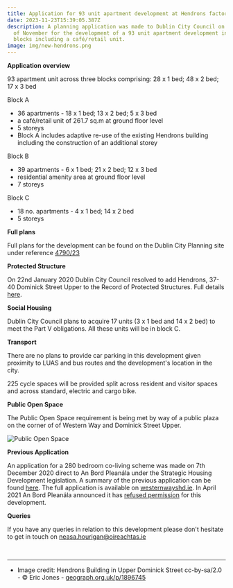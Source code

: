 ```yaml
---
title: Application for 93 unit apartment development at Hendrons factory site
date: 2023-11-23T15:39:05.387Z
description: A planning application was made to Dublin City Council on the 16th
  of November for the development of a 93 unit apartment development in three
  blocks including a café/retail unit.
image: img/new-hendrons.png
---
```

**Application overview**

93 apartment unit across three blocks comprising: 28 x 1 bed; 48 x 2 bed; 17 x 3 bed

Block A 

* 36 apartments - 18 x 1 bed; 13 x 2 bed; 5 x 3 bed
* a café/retail unit of 261.7 sq.m at ground floor level
* 5 storeys
* Block A includes adaptive re-use of the existing Hendrons building including the construction of an additional storey

Block B

* 39 apartments - 6 x 1 bed; 21 x 2 bed; 12 x 3 bed
* residential amenity area at ground floor level
* 7 storeys  

Block C 

* 18 no. apartments - 4 x 1 bed; 14 x 2 bed 
* 5 storeys 

**Full plans**

Full plans for the development can be found on the Dublin City Planning site under reference [4790/23](https://planning.agileapplications.ie/dublincity/application-details/158532)

**Protected Structure**

On 22nd January 2020 Dublin City Council resolved to add Hendrons, 37-40 Dominick Street Upper to the Record of Protected Structures.  Full details [here](https://councilmeetings.dublincity.ie/documents/s27161/38%20Addition%20to%20RPS%20of%20Hendrons%20PF%202020-01-20%20FINAL.pdf).

**Social Housing**

Dublin City Council plans to acquire 17 units (3 x 1 bed and 14 x 2 bed) to meet the Part V obligations.  All these units will be in block C.

**Transport**

There are no plans to provide car parking in this development given proximity to LUAS and bus routes and the development's location in the city.

225 cycle spaces will be provided split across resident and visitor spaces and across standard, electric and cargo bike.

**Public Open Space**

The Public Open Space requirement is being met by way of a public plaza on the corner of of Western Way and Dominick Street Upper.

![Public Open Space](/img/new-hendrons-public-open-space.png "Public Open Space")

**Previous Application** 

An application for a 280 bedroom co-living scheme was made on 7th December 2020 direct to An Bord Pleanála under the Strategic Housing Development legislation.  A summary of the previous application can be found [here](/post/public-meeting-on-280-bed-co-living-development-at-hendrons-site/). The full application is available on [westernwayshd.ie](https://shd.neasahourigan.com/westernwayshd.ie/). In  April 2021 An Bord Pleanála announced it has [refused permission](https://neasahourigan.com/docs/ABP-Hendrons-Refusal.pdf) for this development.

**Queries**

If you have any queries in relation to this development please don't hesitate to get in touch on [neasa.hourigan@oireachtas.ie](mailto:neasa.hourigan@oireachtas.ie?subject=Hendrons%20development&body=Dear%20Neasa%2C%0D%0A)

<br><hr/>

* Image credit: Hendrons Building in Upper Dominick Street cc-by-sa/2.0 - © Eric Jones - [geograph.org.uk/p/1896745](https://geograph.org.uk/p/1896745)
